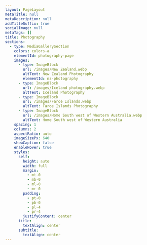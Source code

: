 ```yaml
---
layout: PageLayout
metaTitle: null
metaDescription: null
addTitleSuffix: true
socialImage: null
metaTags: []
title: Photography
sections:
  - type: MediaGallerySection
    colors: colors-a
    elementId: photography-page
    images:
      - type: ImageBlock
        url: /images/New Zealand.webp
        altText: New Zealand Photography
        elementId: nz-photography
      - type: ImageBlock
        url: /images/Iceland photography.webp
        altText: Iceland Photography
      - type: ImageBlock
        url: /images/Faroe Islands.webp
        altText: Faroe Islands Photography
      - type: ImageBlock
        url: /images/Home South west of Western Australia.webp
        altText: Home South west of Western Australia
    spacing: 1
    columns: 2
    aspectRatio: auto
    imageSizePx: 640
    showCaption: false
    enableHover: true
    styles:
      self:
        height: auto
        width: full
        margin:
          - mt-0
          - mb-0
          - ml-0
          - mr-0
        padding:
          - pt-0
          - pb-0
          - pl-4
          - pr-4
        justifyContent: center
      title:
        textAlign: center
      subtitle:
        textAlign: center
---
```

